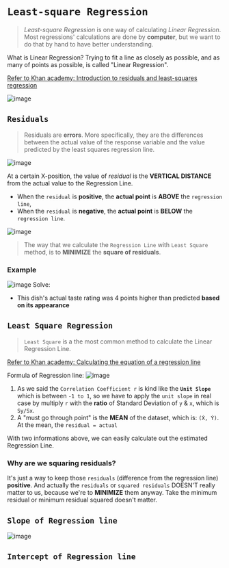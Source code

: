 # `Least-square Regression`
> _Least-square Regression_ is one way of calculating _Linear Regression_. 
Most regressions' calculations are done by **computer**, but we want to do that by hand to have better understanding.

What is Linear Regression?
Trying to fit a line as closely as possible, and as many of points as possible, is called "Linear Regression".

[Refer to Khan academy: Introduction to residuals and least-squares regression](https://www.khanacademy.org/math/ap-statistics/bivariate-data-ap/modal/v/regression-residual-intro)

![image](https://user-images.githubusercontent.com/14041622/45735579-ef042d00-bc1a-11e8-97dd-eb5bf7a27f70.png)



## `Residuals`
> Residuals are **errors**. More specifically, they are the differences between the actual value of the response variable and the value predicted by the least squares regression line.

![image](https://user-images.githubusercontent.com/14041622/45736304-24aa1580-bc1d-11e8-8305-db1d5d1a3a4b.png)

At a certain X-position, the value of _residual_ is the **VERTICAL DISTANCE** from the actual value to the Regression Line.

- When the `residual` is **positive**, the **actual point** is **ABOVE** the `regression line`,
- When the `residual` is **negative**, the **actual point** is **BELOW** the `regression line`.

![image](https://user-images.githubusercontent.com/14041622/45735633-1b1fae00-bc1b-11e8-9b41-477c1a38572e.png)

> The way that we calculate the `Regression Line` with `Least Square` method, is to **MINIMIZE** the **square of residuals**.


### Example
![image](https://user-images.githubusercontent.com/14041622/45736405-620ea300-bc1d-11e8-8797-14c26fdf6053.png)
Solve:
- This dish's actual taste rating was 4 points higher than predicted **based on its appearance**


## `Least Square Regression`
> `Least Square` is a the most common method to calculate the Linear Regression Line.

[Refer to Khan academy: Calculating the equation of a regression line](https://www.khanacademy.org/math/ap-statistics/bivariate-data-ap/modal/v/calculating-the-equation-of-a-regression-line)

Formula of Regression line:
![image](https://user-images.githubusercontent.com/14041622/43884348-77a305d0-9be8-11e8-9fc1-5bd881686fb4.png)

1. As we said the `Correlation Coefficient r` is kind like the **`Unit Slope`** which is between `-1 to 1`, so we have to apply the `unit slope` in real case by multiply `r` with the **ratio** of Standard Deviation of `y` & `x`, which is `Sy/Sx`.
2. A "must go through point" is the **MEAN** of the dataset, which is: `(Ẋ, Ẏ)`. At the mean, the `residual = actual`

With two informations above, we can easily calculate out the estimated Regression Line.


### Why are we squaring residuals?
It's just a way to keep those `residuals` (difference from the regression line) **positive**.
And actually the `residuals` or `squared residuals` DOESN'T really matter to us, 
because we're to **MINIMIZE** them anyway. Take the minimum residual or minimum residual squared doesn't matter.



## `Slope of Regression line`

![image](https://user-images.githubusercontent.com/14041622/45735774-9a14e680-bc1b-11e8-8d9b-47aa950c391f.png)


## `Intercept of Regression line`
